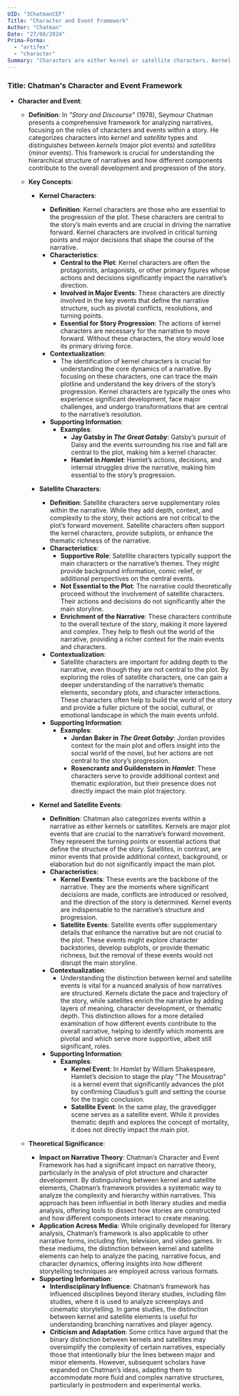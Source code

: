 ```yaml
---
UID: "3ChatmanCEF"
Title: "Character and Event Framework"
Author: "Chatman"
Date: "27/08/2024"
Prima-Forma:
  - "artifex"
  - "character"
Summary: "Characters are either kernel or satellite characters. Kernel characters effect major plot events and satellites effect minor plot events."
---
```

### Title: **Chatman's Character and Event Framework**

- **Character and Event**:
  - **Definition**: In *"Story and Discourse"* (1978), Seymour Chatman presents a comprehensive framework for analyzing narratives, focusing on the roles of characters and events within a story. He categorizes characters into *kernel* and *satellite* types and distinguishes between *kernels* (major plot events) and *satellites* (minor events). This framework is crucial for understanding the hierarchical structure of narratives and how different components contribute to the overall development and progression of the story.

  - **Key Concepts**:
    - **Kernel Characters**:
      - **Definition**: Kernel characters are those who are essential to the progression of the plot. These characters are central to the story’s main events and are crucial in driving the narrative forward. Kernel characters are involved in critical turning points and major decisions that shape the course of the narrative.
      - **Characteristics**:
        - **Central to the Plot**: Kernel characters are often the protagonists, antagonists, or other primary figures whose actions and decisions significantly impact the narrative’s direction.
        - **Involved in Major Events**: These characters are directly involved in the key events that define the narrative structure, such as pivotal conflicts, resolutions, and turning points.
        - **Essential for Story Progression**: The actions of kernel characters are necessary for the narrative to move forward. Without these characters, the story would lose its primary driving force.
      - **Contextualization**:
        - The identification of kernel characters is crucial for understanding the core dynamics of a narrative. By focusing on these characters, one can trace the main plotline and understand the key drivers of the story’s progression. Kernel characters are typically the ones who experience significant development, face major challenges, and undergo transformations that are central to the narrative’s resolution.
      - **Supporting Information**:
        - **Examples**:
          - **Jay Gatsby in *The Great Gatsby***: Gatsby’s pursuit of Daisy and the events surrounding his rise and fall are central to the plot, making him a kernel character.
          - **Hamlet in *Hamlet***: Hamlet’s actions, decisions, and internal struggles drive the narrative, making him essential to the story’s progression.

    - **Satellite Characters**:
      - **Definition**: Satellite characters serve supplementary roles within the narrative. While they add depth, context, and complexity to the story, their actions are not critical to the plot’s forward movement. Satellite characters often support the kernel characters, provide subplots, or enhance the thematic richness of the narrative.
      - **Characteristics**:
        - **Supportive Role**: Satellite characters typically support the main characters or the narrative’s themes. They might provide background information, comic relief, or additional perspectives on the central events.
        - **Not Essential to the Plot**: The narrative could theoretically proceed without the involvement of satellite characters. Their actions and decisions do not significantly alter the main storyline.
        - **Enrichment of the Narrative**: These characters contribute to the overall texture of the story, making it more layered and complex. They help to flesh out the world of the narrative, providing a richer context for the main events and characters.
      - **Contextualization**:
        - Satellite characters are important for adding depth to the narrative, even though they are not central to the plot. By exploring the roles of satellite characters, one can gain a deeper understanding of the narrative’s thematic elements, secondary plots, and character interactions. These characters often help to build the world of the story and provide a fuller picture of the social, cultural, or emotional landscape in which the main events unfold.
      - **Supporting Information**:
        - **Examples**:
          - **Jordan Baker in *The Great Gatsby***: Jordan provides context for the main plot and offers insight into the social world of the novel, but her actions are not central to the story’s progression.
          - **Rosencrantz and Guildenstern in *Hamlet***: These characters serve to provide additional context and thematic exploration, but their presence does not directly impact the main plot trajectory.

    - **Kernel and Satellite Events**:
      - **Definition**: Chatman also categorizes events within a narrative as either kernels or satellites. Kernels are major plot events that are crucial to the narrative’s forward movement. They represent the turning points or essential actions that define the structure of the story. Satellites, in contrast, are minor events that provide additional context, background, or elaboration but do not significantly impact the main plot.
      - **Characteristics**:
        - **Kernel Events**: These events are the backbone of the narrative. They are the moments where significant decisions are made, conflicts are introduced or resolved, and the direction of the story is determined. Kernel events are indispensable to the narrative’s structure and progression.
        - **Satellite Events**: Satellite events offer supplementary details that enhance the narrative but are not crucial to the plot. These events might explore character backstories, develop subplots, or provide thematic richness, but the removal of these events would not disrupt the main storyline.
      - **Contextualization**:
        - Understanding the distinction between kernel and satellite events is vital for a nuanced analysis of how narratives are structured. Kernels dictate the pace and trajectory of the story, while satellites enrich the narrative by adding layers of meaning, character development, or thematic depth. This distinction allows for a more detailed examination of how different events contribute to the overall narrative, helping to identify which moments are pivotal and which serve more supportive, albeit still significant, roles.
      - **Supporting Information**:
        - **Examples**:
          - **Kernel Event**: In *Hamlet* by William Shakespeare, Hamlet’s decision to stage the play "The Mousetrap" is a kernel event that significantly advances the plot by confirming Claudius’s guilt and setting the course for the tragic conclusion.
          - **Satellite Event**: In the same play, the gravedigger scene serves as a satellite event. While it provides thematic depth and explores the concept of mortality, it does not directly impact the main plot.

  - **Theoretical Significance**:
    - **Impact on Narrative Theory**: Chatman’s Character and Event Framework has had a significant impact on narrative theory, particularly in the analysis of plot structure and character development. By distinguishing between kernel and satellite elements, Chatman’s framework provides a systematic way to analyze the complexity and hierarchy within narratives. This approach has been influential in both literary studies and media analysis, offering tools to dissect how stories are constructed and how different components interact to create meaning.
    - **Application Across Media**: While originally developed for literary analysis, Chatman’s framework is also applicable to other narrative forms, including film, television, and video games. In these mediums, the distinction between kernel and satellite elements can help to analyze the pacing, narrative focus, and character dynamics, offering insights into how different storytelling techniques are employed across various formats.
    - **Supporting Information**:
      - **Interdisciplinary Influence**: Chatman’s framework has influenced disciplines beyond literary studies, including film studies, where it is used to analyze screenplays and cinematic storytelling. In game studies, the distinction between kernel and satellite elements is useful for understanding branching narratives and player agency.
      - **Criticism and Adaptation**: Some critics have argued that the binary distinction between kernels and satellites may oversimplify the complexity of certain narratives, especially those that intentionally blur the lines between major and minor elements. However, subsequent scholars have expanded on Chatman’s ideas, adapting them to accommodate more fluid and complex narrative structures, particularly in postmodern and experimental works.
